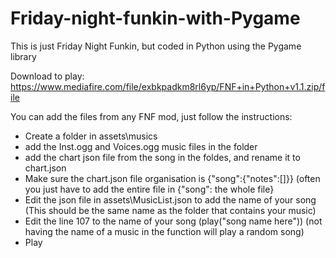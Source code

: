 # Friday-night-funkin-with-Pygame
This is just Friday Night Funkin, but coded in Python using the Pygame library

Download to play: https://www.mediafire.com/file/exbkpadkm8rl6yp/FNF+in+Python+v1.1.zip/file

You can add the files from any FNF mod, just follow the instructions:
- Create a folder in assets\musics
- add the Inst.ogg and Voices.ogg music files in the folder
- add the chart json file from the song in the foldes, and rename it to chart.json
- Make sure the chart.json file organisation is {"song":{"notes":[]}} (often you just have to add the entire file in {"song": the whole file}
- Edit the json file in assets\MusicList.json to add the name of your song (This should be the same name as the folder that contains your music)
- Edit the line 107 to the name of your song (play("song name here")) (not having the name of a music in the function will play a random song)
- Play
